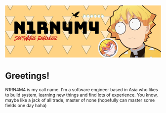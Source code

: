 <!-- More info, tips and tricks for making GitHub Profile README can be found in my article at https://towardsdatascience.com/build-a-stunning-readme-for-your-github-profile-9b80434fe5d7 -->

[![Header](assets/Github%20Header.png "Header")](assets/Github%20Header.png)


# Greetings! 
<!-- <img src="https://raw.githubusercontent.com/MartinHeinz/MartinHeinz/master/wave.gif" width="30px" height="30px" /> -->
N1RN4M4 is my call name. I'm a software engineer based in Asia who likes to build system, learning new things and find lots of experience. You know, maybe like a jack of all trade, master of none (hopefully can master some fields one day haha)

<!-- Resources -->
<!-- Icons: https://simpleicons.org/ -->
<!-- GitHub Stats: https://github.com/anuraghazra/github-readme-stats -->
<!-- Emojis: https://emojipedia.org/emoji/ -->
<!-- HTML Emojis: https://www.fileformat.info/index.htm -->
<!-- Shields: https://shields.io/ -->
<!-- Awesome GitHub Profile README: https://github.com/abhisheknaiidu/awesome-github-profile-readme -->
